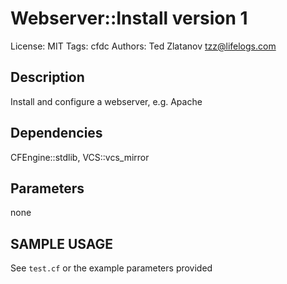 # Webserver::Install version 1

License: MIT
Tags: cfdc
Authors: Ted Zlatanov <tzz@lifelogs.com>

## Description
Install and configure a webserver, e.g. Apache

## Dependencies
CFEngine::stdlib, VCS::vcs_mirror

## Parameters
none

## SAMPLE USAGE
See `test.cf` or the example parameters provided


